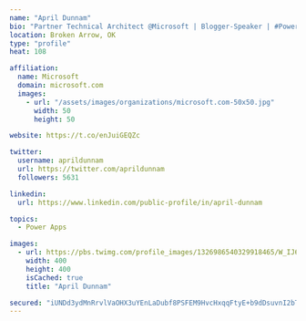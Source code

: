 ```yaml
---
name: "April Dunnam"
bio: "Partner Technical Architect @Microsoft | Blogger-Speaker | #PowerApps, #PowerAutomate, #Office365, #SharePoint | #WIT | #Karaoke Queen"
location: Broken Arrow, OK
type: "profile"
heat: 108

affiliation:
  name: Microsoft
  domain: microsoft.com
  images:
    - url: "/assets/images/organizations/microsoft.com-50x50.jpg"
      width: 50
      height: 50

website: https://t.co/enJuiGEQZc

twitter:
  username: aprildunnam
  url: https://twitter.com/aprildunnam
  followers: 5631

linkedin:
  url: https://www.linkedin.com/public-profile/in/april-dunnam

topics:
  - Power Apps

images:
  - url: https://pbs.twimg.com/profile_images/1326986540329918465/W_IJ6Ih2_400x400.jpg
    width: 400
    height: 400
    isCached: true
    title: "April Dunnam"

secured: "iUNDd3ydMnRrvlVaOHX3uYEnLaDubf8PSFEM9HvcHxqqFtyE+b9dDsuvnI2bTeotJGFpkFdYU07MDns/nHavLnNbmB3tSgX7Vc3E0uB2Q9q+6wtugFetuaGuv8Q7v+4SnEb2fRSD3jaMQpFMDgbZ9rK42IdkNqb2iX6GFEndSGgoIIR9jT9YFIWRAP1o4Pbtr67LbYKpnzjCrXAvPLAdlInxzGdEpL6xldwXoVXNE1DClfduVxH71yzGsGBF6W+8o90IGShw/KtVyXhulUN14zlonEbbBPIvIbyWPoPBtif0tSpeBOSvI1wSxCEXvNojm4QoeNA565e0HDsav57o1xDaiiOqIR7BREXbVh5nFCV0FtJpwzOePuKMNIf30S+Tqde0iyYqGWkxcj+5HRPX7tKbzOStoLIgOtMt6amyDNo=;Vdch8ABT4OpfiDaiY7ORMA=="
---
```



